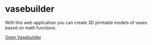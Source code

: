 # vasebuilder

With this web application you can create 3D printable models of vases based on math functions.

[Open Vasebuilder](https://leander-ow.github.io/vasebuilder/)
